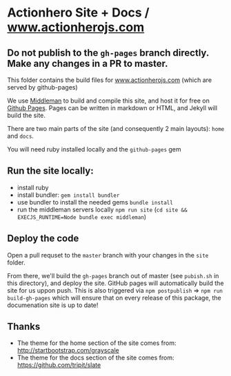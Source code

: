 # Actionhero Site + Docs / www.actionherojs.com

## Do not publish to the `gh-pages` branch directly.  Make any changes in a PR to master.

This folder contains the build files for www.actionherojs.com (which are served by github-pages)

We use [Middleman](https://middlemanapp.com/) to build and compile this site, and host it for free on [Github Pages](http://pages.github.com/). Pages can be written in markdown or HTML, and Jekyll will build the site. 

There are two main parts of the site (and consequently 2 main layouts): `home` and `docs`.

You will need ruby installed locally and the `github-pages` gem

## Run the site locally:

- install ruby
- install bundler: `gem install bundler`
- use bundler to install the needed gems `bundle install`
- run the middleman servers locally `npm run site` (`cd site && EXECJS_RUNTIME=Node bundle exec middleman`)

## Deploy the code

Open a pull requset to the `master` branch with your changes in the `site` folder.  

From there, we'll build the `gh-pages` branch out of master (see `pubish.sh` in this directory), and deploy the site.  GitHub pages will automatically build the site for us uppon push.  This is also triggered via `npm postpublish` => `npm run build-gh-pages` which will ensure that on every release of this package, the documenation site is up to date!

## Thanks

- The theme for the home section of the site comes from: http://startbootstrap.com/grayscale
- The theme for the docs section of the site comes from: https://github.com/tripit/slate